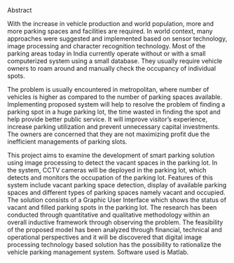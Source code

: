 Abstract


With the increase in vehicle production and world population, more and more parking spaces and facilities are required. In world context, many approaches were suggested and implemented based on sensor technology, image processing and character recognition technology. Most of the parking areas today in India currently operate without or with a small computerized system using a small database. They usually require vehicle owners to roam around and manually check the occupancy of individual spots. 

The problem is usually encountered in metropolitan, where number of vehicles is higher as compared to the number of parking spaces available. Implementing proposed system will help to resolve the problem of finding a parking spot in a huge parking lot, the time wasted in finding the spot and help provide better public service. It will improve visitor’s experience, increase parking utilization and
prevent unnecessary capital investments. The owners are concerned that they are not maximizing profit due the inefficient managements of parking slots. 

This project aims to examine the development of smart parking solution using image processing to detect the vacant spaces in the parking lot. In the system, CCTV cameras will be deployed in the parking lot, which detects and monitors the occupation of the parking lot. Features of this system include vacant parking space detection, display of available parking spaces and different types of parking spaces namely vacant and occupied. The solution consists of a Graphic User Interface which shows the status of vacant and filled parking spots in the parking lot. The research has been conducted through quantitative and qualitative methodology within an overall inductive framework through observing the problem. The feasibility of the proposed model has been analyzed through financial, technical and operational perspectives and it will be discovered that digital image processing technology based solution has the possibility to rationalize the vehicle parking management system. Software used is Matlab.
